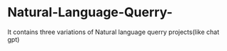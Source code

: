 # Natural-Language-Querry-
It contains three variations of Natural language querry projects(like chat gpt)
